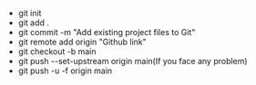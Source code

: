 - git init
- git add .
- git commit -m "Add existing project files to Git"
- git remote add origin "Github link"
- git checkout -b main
- git push --set-upstream origin main(If you face any problem)
- git push -u -f origin main
